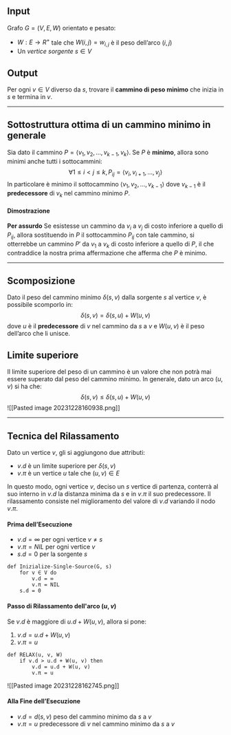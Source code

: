 ## Input
Grafo $G = (V, E, W)$ orientato e pesato:
- $W : E \rightarrow R^+$ tale che $W(i,j) = w_{i,j}$ è il peso dell’arco $(i,j)$
- Un *vertice sorgente* $s ∈ V$

## Output
Per ogni $v ∈ V$ diverso da $s$, trovare il **cammino di peso minimo** che inizia in $s$ e termina in $v$.

---
## Sottostruttura ottima di un cammino minimo in generale

Sia dato il cammino $P = ⟨v_1, v_2, ..., v_{k-1}, v_k⟩$. Se $P$ è **minimo**, allora sono minimi anche tutti i sottocammini: $$∀1 ≤ i < j ≤ k, P_{ij} = ⟨v_i , v_{i+1}, ..., v_j⟩$$In particolare è minimo il sottocammino $⟨v_1, v_2, ..., v_{k-1}⟩$ dove $v_{k-1}$ è il **predecessore** di $v_k$ nel cammino minimo $P$.

#### Dimostrazione
**Per assurdo**
Se esistesse un cammino da $v_i$ a $v_j$ di costo inferiore a quello di $P_{ij}$, allora sostituendo in $P$ il sottocammino $P_{ij}$ con tale cammino, si otterrebbe un cammino $P'$ da $v_1$ a $v_k$ di costo inferiore a quello di $P$, il che contraddice la nostra prima affermazione che afferma che $P$ è minimo.

---
## Scomposizione
Dato il peso del cammino minimo $δ(s, v)$ dalla sorgente $s$ al vertice $v$, è possibile scomporlo in: $$δ(s, v) = δ(s, u) + W(u, v)$$dove $u$ è il **predecessore** di $v$ nel cammino da $s$ a $v$ e $W(u, v)$ è il peso dell’arco che li unisce.

## Limite superiore
Il limite superiore del peso di un cammino è un valore che non potrà mai essere superato dal peso del cammino minimo. In generale, dato un arco $(u, v)$ si ha che: $$δ(s, v) ≤ δ(s, u) + W(u, v)$$
![[Pasted image 20231228160938.png]]

---

## Tecnica del Rilassamento
Dato un vertice $v$, gli si aggiungono due attributi:
- $v.d$ è un limite superiore per $δ(s,v)$
- $v.\pi$ è un vertice $u$ tale che $(u,v) ∈ E$

In questo modo, ogni vertice $v$, deciso un $s$ vertice di partenza, conterrà al suo interno in $v.d$ la distanza minima da $s$ e in $v.\pi$ il suo predecessore. 
Il rilassamento consiste nel miglioramento del valore di $v.d$ variando il nodo $v.\pi$.

#### Prima dell’Esecuzione
- $v.d = ∞$ per ogni vertice $v \not= s$
- $v.\pi = NIL$ per ogni vertice $v$ 
- $s.d = 0$ per la sorgente $s$

``` Pseudocodice TI:"Inizialize-Single-Source" "FOLD"
def Inizialize-Single-Source(G, s)
	for v ∈ V do 
		v.d = ∞ 
		v.π = NIL 
	s.d = 0
```

#### Passo di Rilassamento dell'arco $(u, v)$

Se $v.d$ è maggiore di $u.d + W(u,v)$, allora si pone:
1. $v.d = u.d + W(u,v)$
2. $v.\pi = u$

``` Pseudocodice TI:"RELAX" "FOLD"
def RELAX(u, v, W)
	if v.d > u.d + W(u, v) then
		v.d = u.d + W(u, v)
		v.π = u
```

![[Pasted image 20231228162745.png]]

#### Alla Fine dell’Esecuzione
- $v.d = d(s,v)$ peso del cammino minimo da $s$ a $v$
- $v.\pi = u$ predecessore di $v$ nel cammino minimo da $s$ a $v$